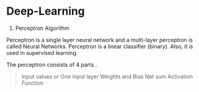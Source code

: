 # Deep-Learning

1. Perceptron Algorithm

Perceptron is a single layer neural network and a multi-layer perceptron is called Neural Networks.
Perceptron is a linear classifier (binary). Also, it is used in supervised learning.


The perceptron consists of 4 parts .

> Input values or One input layer
> Weights and Bias
> Net sum
> Activation Function
